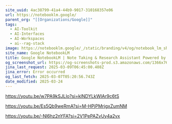 ```yaml
---
site_uuid: 4ac38799-41a4-44b9-9017-310168357e06
url: https://notebooklm.google/
parent_org: "[[Organizations/Google]]"
tags:
  - AI-Toolkit
  - AI-Interfaces
  - AI-Workspaces
  - ai--rag-stack
image: https://notebooklm.google/_/static/branding/v4/og/notebook_lm_share.png
site_name: Google NotebookLM
title: Google NotebookLM | Note Taking & Research Assistant Powered by AI
og_screenshot_url: https://og-screenshots-prod.s3.amazonaws.com/1366x768/80/false/67710e994bff5b1432c7bea1a9d09b6347b8ec99aaceaedd36d26f698c6dbafb.jpeg
jina_last_request: 2025-03-09T06:45:00.408Z
jina_error: Error occurred
og_last_fetch: 2025-03-07T05:20:56.743Z
date_modified: 2025-03-24
---
```



https://youtu.be/w7PA9kSJLlo?si=klNDYLkWIAr9c6tS

https://youtu.be/Es5Qb9weRmA?si=M-HPjPMrjgxZumNM

https://youtu.be/-Nl6hz2nYFA?si=2V1PePAZvUy4a2vx